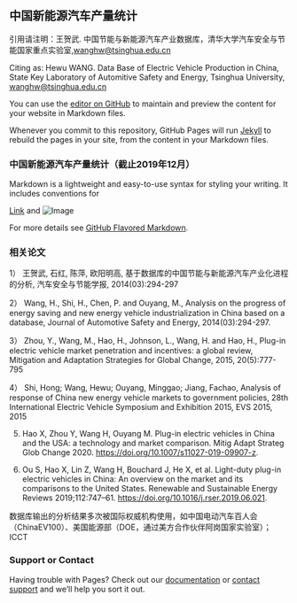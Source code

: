## 中国新能源汽车产量统计

引用请注明：王贺武. 中国节能与新能源汽车产业数据库，清华大学汽车安全与节能国家重点实验室,wanghw@tsinghua.edu.cn

Citing as: Hewu WANG. Data Base of Electric Vehicle Production in China, State Key Laboratory of Automitive Safety and Energy, Tsinghua University, wanghw@tsinghua.edu.cn

You can use the [editor on GitHub](https://github.com/echoisgreat/psgdatabase.github.io/edit/master/index.md) to maintain and preview the content for your website in Markdown files.

Whenever you commit to this repository, GitHub Pages will run [Jekyll](https://jekyllrb.com/) to rebuild the pages in your site, from the content in your Markdown files.

### 中国新能源汽车产量统计（截止2019年12月）

Markdown is a lightweight and easy-to-use syntax for styling your writing. It includes conventions for


[Link](url) and ![Image](src)

For more details see [GitHub Flavored Markdown](https://guides.github.com/features/mastering-markdown/).

### 相关论文

1）	王贺武, 石红, 陈萍, 欧阳明高, 基于数据库的中国节能与新能源汽车产业化进程的分析, 汽车安全与节能学报, 2014(03):294-297

2）  Wang, H., Shi, H., Chen, P. and Ouyang, M., Analysis on the progress of energy saving and new energy vehicle industrialization in China based on a database, Journal of Automotive Safety and Energy, 2014(03):294-297.	

3）	Zhou, Y., Wang, M., Hao, H., Johnson, L., Wang, H. and Hao, H., Plug-in electric vehicle market penetration and incentives: a global review, Mitigation and Adaptation Strategies for Global Change, 2015, 20(5):777-795		

4）	Shi, Hong; Wang, Hewu; Ouyang, Minggao; Jiang, Fachao, Analysis of response of China new energy vehicle markets to government policies,  28th International Electric Vehicle Symposium and Exhibition 2015, EVS 2015, 2015

5)  Hao X, Zhou Y, Wang H, Ouyang M. Plug-in electric vehicles in China and the USA: a technology and market comparison. Mitig Adapt Strateg Glob Change 2020. https://doi.org/10.1007/s11027-019-09907-z.

6)  Ou S, Hao X, Lin Z, Wang H, Bouchard J, He X, et al. Light-duty plug-in electric vehicles in China: An overview on the market and its comparisons to the United States. Renewable and Sustainable Energy Reviews 2019;112:747–61. https://doi.org/10.1016/j.rser.2019.06.021.

数据库输出的分析结果多次被国际权威机构使用，如中国电动汽车百人会（ChinaEV100）、美国能源部（DOE，通过美方合作伙伴阿岗国家实验室）； ICCT														

### Support or Contact

Having trouble with Pages? Check out our [documentation](https://help.github.com/categories/github-pages-basics/) or [contact support](https://github.com/contact) and we’ll help you sort it out.
